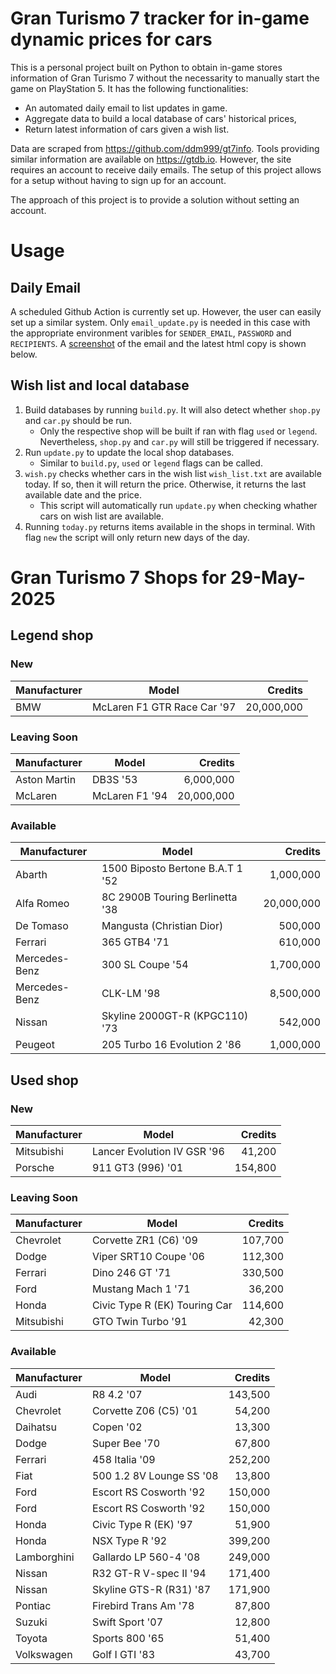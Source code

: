 # Gran Turismo 7 tracker for in-game dynamic prices for cars

This is a personal project built on Python to obtain in-game stores information of Gran Turismo 7 without the necessarity to manually start the game on PlayStation 5. It has the following functionalities:

- An automated daily email to list updates in game.
- Aggregate data to build a local database of cars' historical prices,
- Return latest information of cars given a wish list.

Data are scraped from https://github.com/ddm999/gt7info. Tools providing similar information are available on https://gtdb.io. However, the site requires an account to receive daily emails. The setup of this project allows for a setup without having to sign up for an account.

The approach of this project is to provide a solution without setting an account.

# Usage

## Daily Email

A scheduled Github Action is currently set up. However, the user can easily set up a similar system. Only `email_update.py` is needed in this case with the appropriate environment varibles for `SENDER_EMAIL`, `PASSWORD` and `RECIPIENTS`. A [screenshot](https://raw.githubusercontent.com/marcohoucheng/Gran-Turismo-7-Price-Tracker/main/data/email_screenshot.png) of the email and the latest html copy is shown below.

## Wish list and local database

1. Build databases by running `build.py`. It will also detect whether `shop.py` and `car.py` should be run.
    - Only the respective shop will be built if ran with flag `used` or `legend`. Nevertheless, `shop.py` and `car.py` will still be triggered if necessary.
2. Run `update.py` to update the local shop databases.
    - Similar to `build.py`, `used` or `legend` flags can be called.
3. `wish.py` checks whether cars in the wish list `wish_list.txt` are available today. If so, then it will return the price. Otherwise, it returns the last available date and the price.
    - This script will automatically run `update.py` when checking whather cars on wish list are available.
4. Running `today.py` returns items available in the shops in terminal. With flag `new` the script will only return new days of the day.


# Gran Turismo 7 Shops for 29-May-2025



## Legend shop

### New
 | Manufacturer | Model | Credits |
 | --- | --- | --: |
|BMW|McLaren F1 GTR Race Car '97|20,000,000|

### Leaving Soon
 | Manufacturer | Model | Credits |
 | --- | --- | --: |
|Aston Martin|DB3S '53|6,000,000|
|McLaren|McLaren F1 '94|20,000,000|

### Available
 | Manufacturer | Model | Credits |
 | --- | --- | --: |
|Abarth|1500 Biposto Bertone B.A.T 1 '52|1,000,000|
|Alfa Romeo|8C 2900B Touring Berlinetta '38|20,000,000|
|De Tomaso|Mangusta (Christian Dior)|500,000|
|Ferrari|365 GTB4 '71|610,000|
|Mercedes-Benz|300 SL Coupe '54|1,700,000|
|Mercedes-Benz|CLK-LM '98|8,500,000|
|Nissan|Skyline 2000GT-R (KPGC110) '73|542,000|
|Peugeot|205 Turbo 16 Evolution 2 '86|1,000,000|


## Used shop

### New
 | Manufacturer | Model | Credits |
 | --- | --- | --: |
|Mitsubishi|Lancer Evolution IV GSR '96|41,200|
|Porsche|911 GT3 (996) '01|154,800|

### Leaving Soon
 | Manufacturer | Model | Credits |
 | --- | --- | --: |
|Chevrolet|Corvette ZR1 (C6) '09|107,700|
|Dodge|Viper SRT10 Coupe '06|112,300|
|Ferrari|Dino 246 GT '71|330,500|
|Ford|Mustang Mach 1 '71|36,200|
|Honda|Civic Type R (EK) Touring Car|114,600|
|Mitsubishi|GTO Twin Turbo '91|42,300|

### Available
 | Manufacturer | Model | Credits |
 | --- | --- | --: |
|Audi|R8 4.2 '07|143,500|
|Chevrolet|Corvette Z06 (C5) '01|54,200|
|Daihatsu|Copen '02|13,300|
|Dodge|Super Bee '70|67,800|
|Ferrari|458 Italia '09|252,200|
|Fiat|500 1.2 8V Lounge SS '08|13,800|
|Ford|Escort RS Cosworth '92|150,000|
|Ford|Escort RS Cosworth '92|150,000|
|Honda|Civic Type R (EK) '97|51,900|
|Honda|NSX Type R '92|399,200|
|Lamborghini|Gallardo LP 560-4 '08|249,000|
|Nissan|R32 GT-R V-spec II '94|171,400|
|Nissan|Skyline GTS-R (R31) '87|171,900|
|Pontiac|Firebird Trans Am '78|87,800|
|Suzuki|Swift Sport '07|12,800|
|Toyota|Sports 800 '65|51,400|
|Volkswagen|Golf I GTI '83|43,700|
